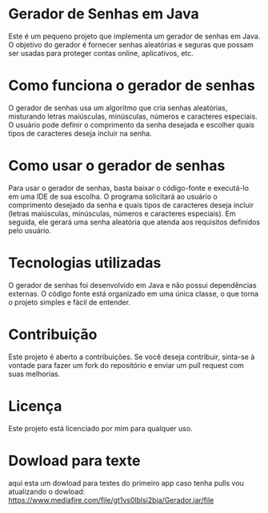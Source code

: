 # Gerador de Senhas em Java
Este é um pequeno projeto que implementa um gerador de senhas em Java. O objetivo do gerador é fornecer senhas aleatórias e seguras que possam ser usadas para proteger contas online, aplicativos, etc.

# Como funciona o gerador de senhas
O gerador de senhas usa um algoritmo que cria senhas aleatórias, misturando letras maiúsculas, minúsculas, números e caracteres especiais. O usuário pode definir o comprimento da senha desejada e escolher quais tipos de caracteres deseja incluir na senha.

# Como usar o gerador de senhas
Para usar o gerador de senhas, basta baixar o código-fonte e executá-lo em uma IDE de sua escolha. O programa solicitará ao usuário o comprimento desejado da senha e quais tipos de caracteres deseja incluir (letras maiúsculas, minúsculas, números e caracteres especiais). Em seguida, ele gerará uma senha aleatória que atenda aos requisitos definidos pelo usuário.

# Tecnologias utilizadas
O gerador de senhas foi desenvolvido em Java e não possui dependências externas. O código fonte está organizado em uma única classe, o que torna o projeto simples e fácil de entender.

# Contribuição
Este projeto é aberto a contribuições. Se você deseja contribuir, sinta-se à vontade para fazer um fork do repositório e enviar um pull request com suas melhorias.

# Licença
Este projeto está licenciado por mim para qualquer uso.

# Dowload para texte
aqui esta um dowload para testes do primeiro app caso tenha pulls vou atualizando o dowload: https://www.mediafire.com/file/gt1vs0lblsi2bja/Gerador.jar/file
